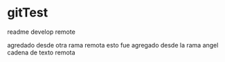 # gitTest
readme develop remote

agredado desde otra rama remota
esto fue agregado desde la rama angel
cadena de texto remota
